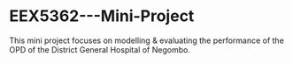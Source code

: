 # EEX5362---Mini-Project
This mini project focuses on modelling &amp; evaluating the performance of the OPD of the District General Hospital of Negombo.
